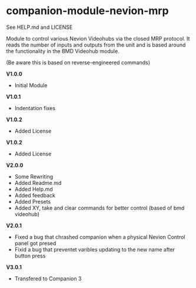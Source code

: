 # companion-module-nevion-mrp
See HELP.md and LICENSE

Module to control various Nevion Videohubs via the closed MRP protocol. It reads the number of inputs and outputs from the unit and is based around the functionality in the BMD Videohub module.

(Be aware this is based on reverse-engineered commands)

**V1.0.0**
* Initial Module

**V1.0.1**
* Indentation fixes

**V1.0.2**
* Added License

**V1.0.2**
* Added License

**V2.0.0**
* Some Rewriting
* Added Readme.md
* Added Help.md
* Added feedback 
* Added Presets
* Added XY, take and clear commands for better control (based of bmd videohub)

**V2.0.1**
* Fixed a bug that chrashed companion when a physical Nevion Control panel got presed
* Fixid a bug that preventet varibles updating to the new name after button press

**V3.0.1**
* Transfered to Companion 3